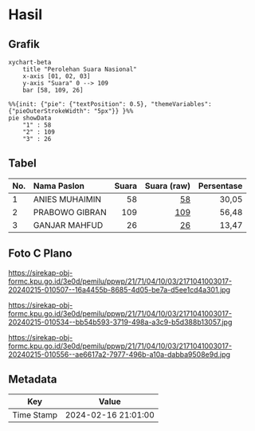 # Hasil

## Grafik

```mermaid
xychart-beta
    title "Perolehan Suara Nasional"
    x-axis [01, 02, 03]
    y-axis "Suara" 0 --> 109
    bar [58, 109, 26]
```

```mermaid
%%{init: {"pie": {"textPosition": 0.5}, "themeVariables": {"pieOuterStrokeWidth": "5px"}} }%%
pie showData
    "1" : 58
    "2" : 109
    "3" : 26
```

## Tabel

| No. | Nama Paslon    | Suara | Suara (raw) | Persentase |
|:--- |:-------------- | -----:| -----------:| ----------:|
| 1   | ANIES MUHAIMIN | 58    | [58][p-1]   | 30,05      |
| 2   | PRABOWO GIBRAN | 109   | [109][p-2]  | 56,48      |
| 3   | GANJAR MAHFUD  | 26    | [26][p-3]   | 13,47      |


[p-1]: https://github.com/gigit-pemilu/pemilu-2024/blob/main/pilpres/hitung-suara/sub/21-kepulauan-riau/sub/71-kota-batam/sub/04-nongsa/sub/1003-kabil/sub/017-tps/sub/paslon-1.txt
[p-2]: https://github.com/gigit-pemilu/pemilu-2024/blob/main/pilpres/hitung-suara/sub/21-kepulauan-riau/sub/71-kota-batam/sub/04-nongsa/sub/1003-kabil/sub/017-tps/sub/paslon-2.txt
[p-3]: https://github.com/gigit-pemilu/pemilu-2024/blob/main/pilpres/hitung-suara/sub/21-kepulauan-riau/sub/71-kota-batam/sub/04-nongsa/sub/1003-kabil/sub/017-tps/sub/paslon-3.txt

## Foto C Plano

https://sirekap-obj-formc.kpu.go.id/3e0d/pemilu/ppwp/21/71/04/10/03/2171041003017-20240215-010507--16a4455b-8685-4d05-be7a-d5ee1cd4a301.jpg

https://sirekap-obj-formc.kpu.go.id/3e0d/pemilu/ppwp/21/71/04/10/03/2171041003017-20240215-010534--bb54b593-3719-498a-a3c9-b5d388b13057.jpg

https://sirekap-obj-formc.kpu.go.id/3e0d/pemilu/ppwp/21/71/04/10/03/2171041003017-20240215-010556--ae6617a2-7977-496b-a10a-dabba9508e9d.jpg


## Metadata

| Key        | Value               |
| ---------- | ------------------- |
| Time Stamp | 2024-02-16 21:01:00 |



